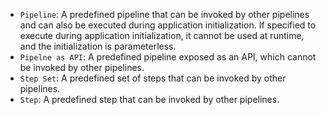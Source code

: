 - `Pipeline`: A predefined pipeline that can be invoked by other pipelines and can also be executed during application
  initialization. If specified to execute during application initialization, it cannot be used at runtime, and the initialization is
  parameterless.
- `Pipelne as API`: A predefined pipeline exposed as an API, which cannot be invoked by other pipelines.
- `Step Set`: A predefined set of steps that can be invoked by other pipelines.
- `Step`: A predefined step that can be invoked by other pipelines.
